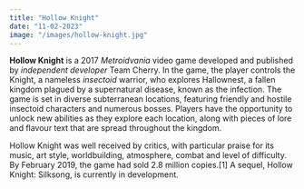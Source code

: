 ```yaml
---
title: "Hollow Knight"
date: "11-02-2023"
image: "/images/hollow-knight.jpg"
---
```


**Hollow Knight** is a 2017 _Metroidvania_ video game developed and published by _independent developer_ Team Cherry. In the game, the player controls the Knight, a nameless _insectoid_ warrior, who explores Hallownest, a fallen kingdom plagued by a supernatural disease, known as the infection. The game is set in diverse subterranean locations, featuring friendly and hostile insectoid characters and numerous bosses. Players have the opportunity to unlock new abilities as they explore each location, along with pieces of lore and flavour text that are spread throughout the kingdom.

Hollow Knight was well received by critics, with particular praise for its music, art style, worldbuilding, atmosphere, combat and level of difficulty. By February 2019, the game had sold 2.8 million copies.[1] A sequel, Hollow Knight: Silksong, is currently in development.

